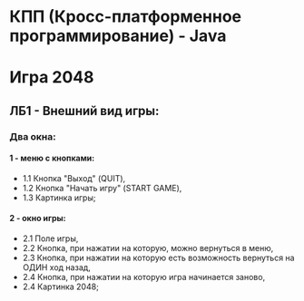 # КПП (Кросс-платформенное программирование) - Java
# Игра 2048
## ЛБ1 - Внешний вид игры:
###  Два окна: 
#### 1 - меню с кнопками:
  * 1.1 Кнопка "Выход" (QUIT),
  * 1.2 Кнопка "Начать игру" (START GAME),
  * 1.3 Картинка игры;
#### 2 - окно игры:
  * 2.1 Поле игры,
  * 2.2 Кнопка, при нажатии на которую, можно вернуться в меню,
  * 2.3 Кнопка, при нажатии на которую есть возможность вернуться на ОДИН ход назад,
  * 2.4 Кнопка, при нажатии на которую игра начинается заново,
  * 2.4 Картинка 2048;
